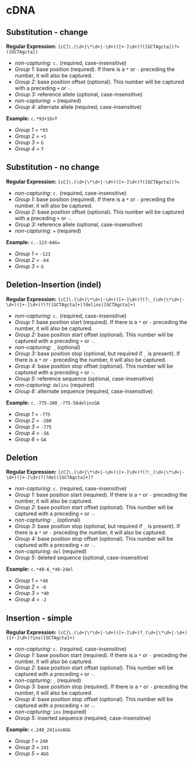 # cDNA 

## Substitution - change
**Regular Expression:** `[cC]\.(\d+|\*\d+|-\d+)([+-]\d+)?([GCTAgcta])?>([GCTAgcta])`
- *non-capturing:* `c.` (required, case-insensitive)
- *Group 1:* base position (required). If there is a `*` or `-` preceding the number, it will also be captured.
- *Group 2:* base position offset (optional). This number will be captured with a preceding `+` or `-`.
- *Group 3:* reference allele (optional, case-insensitive)
- *non-capturing:* `>` (required)
- *Group 4:* alternate allele (required, case-insensitive)

**Example:** `c.*93+1G>T`
- *Group 1* = `*93`
- *Group 2* = `+1`
- *Group 3* = `G`
- *Group 4* = `T`

## Substitution - no change
**Regular Expression:** `[cC]\.(\d+|\*\d+|-\d+)([+-]\d+)?([GCTAgcta])?=`
- *non-capturing:* `c.` (required, case-insensitive)
- *Group 1:* base position (required). If there is a `*` or `-` preceding the number, it will also be captured.
- *Group 2:* base position offset (optional). This number will be captured with a preceding `+` or `-`.
- *Group 3:* reference allele (optional, case-insensitive)
- *non-capturing:* `=` (required)

**Example:** `c.-123-64G=`
- *Group 1* = `-123`
- *Group 2* = `-64`
- *Group 3* = `G`

## Deletion-Insertion (indel)
**Regular Expression:** `[cC]\.(\d+|\*\d+|-\d+)([+-]\d+)?(?:_(\d+|\*\d+|-\d+)([+-]\d+)?)?([GCTAgcta]+)?delins([GCTAgcta]+)`
- *non-capturing:* `c.` (required, case-insensitive)
- *Group 1:* base position start (required). If there is a `*` or `-` preceding the number, it will also be captured.
- *Group 2:* base position start offset (optional). This number will be captured with a preceding `+` or `-`.
- *non-capturing:* `_` (optional)
- *Group 3:* base position stop (optional, but required if `_` is present). If there is a `*` or `-` preceding the number, it will also be captured.
- *Group 4:* base position stop offset (optional). This number will be captured with a preceding `+` or `-`.
- *Group 5:* reference sequence (optional, case-insensitive)
- *non-capturing:* `delins` (required)
- *Group 6:* alternate sequence (required, case-insensitive)

**Example:** `c.-775-200_-775-56delinsGA`
- *Group 1* = `-775`
- *Group 2* = `-200`
- *Group 3* = `-775`
- *Group 4* = `-56`
- *Group 6* = `GA`

## Deletion
**Regular Expression:** `[cC]\.(\d+|\*\d+|-\d+)([+-]\d+)?(?:_(\d+|\*\d+|-\d+)([+-]\d+)?)?del([GCTAgcta]+)?`
- *non-capturing:* `c.` (required, case-insensitive)
- *Group 1:* base position start (required). If there is a `*` or `-` preceding the number, it will also be captured.
- *Group 2:* base position start offset (optional). This number will be captured with a preceding `+` or `-`.
- *non-capturing:* `_` (optional)
- *Group 3:* base position stop (optional, but required if `_` is present). If there is a `*` or `-` preceding the number, it will also be captured.
- *Group 4:* base position stop offset (optional). This number will be captured with a preceding `+` or `-`.
- *non-capturing:* `del` (required)
- *Group 5:* deleted sequence (optional, case-insensitive)

**Example:** `c.*40-6_*40-2del`
- *Group 1* = `*40`
- *Group 2* = `-6`
- *Group 3* = `*40`
- *Group 4* = `-2`

## Insertion - simple
**Regular Expression:** `[cC]\.(\d+|\*\d+|-\d+)([+-]\d+)?_(\d+|\*\d+|-\d+)([+-]\d+)?ins([GCTAgcta]+)`
- *non-capturing:* `c.` (required, case-insensitive)
- *Group 1:* base position start (required). If there is a `*` or `-` preceding the number, it will also be captured.
- *Group 2:* base position start offset (optional). This number will be captured with a preceding `+` or `-`.
- *non-capturing:* `_` (required)
- *Group 3:* base position stop (required). If there is a `*` or `-` preceding the number, it will also be captured.
- *Group 4:* base position stop offset (optional). This number will be captured with a preceding `+` or `-`.
- *non-capturing:* `ins` (required)
- *Group 5:* inserted sequence (required, case-insensitive)

**Example:** `c.240_241insAGG`
- *Group 1* = `240`
- *Group 3* = `241`
- *Group 5* = `AGG`

